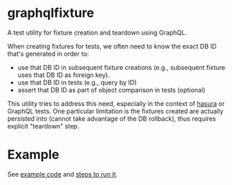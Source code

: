 # graphqlfixture

A test utility for fixture creation and teardown using GraphQL. 

When creating fixtures for tests, we often need to know the exact DB ID that's generated in order to:

- use that DB ID in subsequent fixture creations (e.g., subsequent fixture uses that DB ID as foreign key).
- use that DB ID in tests (e.g., query by ID)
- assert that DB ID as part of object comparison in tests (optional)

This utility tries to address this need, especially in the context of [hasura](https://hasura.io/) or GraphQL tests.  One particular limitation is the fixtures created are actually persisted into (cannot take advantage of the DB rollback), thus requires explicit "teardown" step.

# Example

See [example code](https://github.com/gmm1900/graphqlfixture/blob/main/example/main.go) and [steps to run it](https://github.com/gmm1900/graphqlfixture/blob/main/example/README.md).
